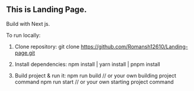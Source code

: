 
## This is Landing Page.

Build with Next js.

To run locally:
1) Clone repository: 
    git clone https://github.com/Romansh12610/Landing-page.git
   
3) Install dependencies:
    npm install | yarn install | pnpm install
   
5) Build project & run it:
    npm run build // or your own building project command
    npm run start // or your own starting project command
